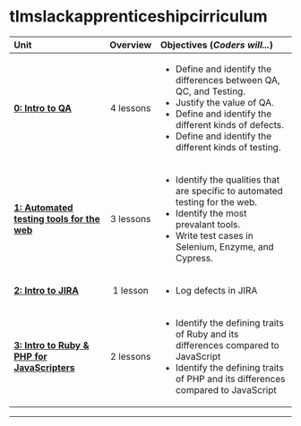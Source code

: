 # tlmslackapprenticeshipcirriculum

| Unit | Overview | Objectives (*Coders will...*)| 
|:--------|:---:|:---------|
| [**0: Intro to QA**](units/unit0) | 4 lessons| <ul><li>Define and identify the differences between QA, QC, and Testing.</li><li>Justify the value of QA.</li><li>Define and identify the different kinds of defects.</li><li>Define and identify the different kinds of testing.</li></ul>|
| [**1: Automated testing tools for the web**](units/unit1) | 3 lessons| <ul><li>Identify the qualities that are specific to automated testing for the web.</li><li>Identify the most prevalant tools.</li><li>Write test cases in Selenium, Enzyme, and Cypress.</li></ul>|
| [**2: Intro to JIRA**](units/unit2) | 1 lesson| <ul><li>Log defects in JIRA</li></ul>|
| [**3: Intro to Ruby & PHP for JavaScripters**](units/unit2) | 2 lessons| <ul><li>Identify the defining traits of Ruby and its differences compared to JavaScript</li><li>Identify the defining traits of PHP and its differences compared to JavaScript</li></ul>|
----
